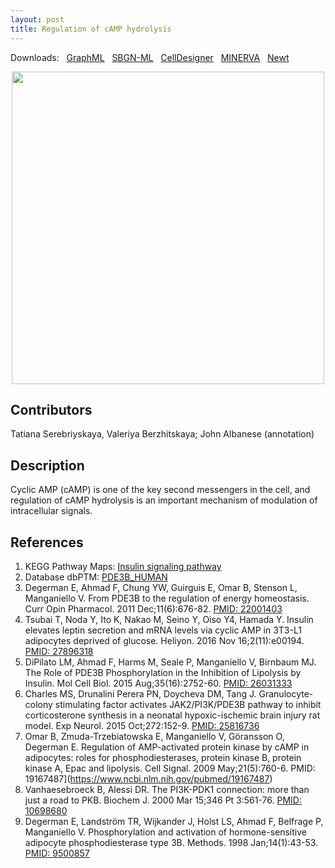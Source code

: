 ```yaml
---
layout: post
title: Regulation of cAMP hydrolysis
---
```


Downloads: &nbsp; 
[GraphML](../downloads/F012-cAMP.graphml) &nbsp;
[SBGN-ML](../downloads/F012-cAMP-SBGNv02.sbgn) &nbsp;
[CellDesigner](../downloads/model_F012.xml) &nbsp;
[MINERVA](https://mreg.elixir-luxembourg.org/minerva/index.xhtml?id=F012) &nbsp;
[Newt](http://web.newteditor.org/?URL=https://metabolismregulation.github.io/downloads/F012-cAMP.sbgn) &nbsp;
<p align="middle"><a href="/camp/"><img id="image" src="/downloads/F012-cAMP.png" width="500"/></a></p>

## Contributors

Tatiana Serebriyskaya, Valeriya Berzhitskaya; John Albanese (annotation)

## Description

Cyclic AMP (cAMP) is one of the key second messengers in the cell, and regulation of cAMP hydrolysis is an important mechanism of modulation of intracellular signals.

## References

1. KEGG Pathway Maps: [Insulin signaling pathway](http://www.genome.jp/kegg-bin/show_pathway?map=hsa04910&show_description=show)
1. Database dbPTM: [PDE3B_HUMAN](http://dbptm.mbc.nctu.edu.tw/search_result.php?search_type=db_id&swiss_id=PDE3B_HUMAN)
1. Degerman E, Ahmad F, Chung YW, Guirguis E, Omar B, Stenson L, Manganiello V. From PDE3B to the regulation of energy homeostasis. Curr Opin Pharmacol. 2011 Dec;11(6):676-82. [PMID: 22001403](https://www.ncbi.nlm.nih.gov/pubmed/22001403)
1. Tsubai T, Noda Y, Ito K, Nakao M, Seino Y, Oiso Y4, Hamada Y. Insulin elevates leptin secretion and mRNA levels via cyclic AMP in 3T3-L1 adipocytes deprived of glucose. Heliyon. 2016 Nov 16;2(11):e00194. [PMID: 27896318](https://www.ncbi.nlm.nih.gov/pubmed/27896318)
1. DiPilato LM, Ahmad F, Harms M, Seale P, Manganiello V, Birnbaum MJ. The Role of PDE3B Phosphorylation in the Inhibition of Lipolysis by Insulin. Mol Cell Biol. 2015 Aug;35(16):2752-60. [PMID: 26031333](https://www.ncbi.nlm.nih.gov/pubmed/26031333)
1. Charles MS, Drunalini Perera PN, Doycheva DM, Tang J. Granulocyte-colony stimulating factor activates JAK2/PI3K/PDE3B pathway to inhibit corticosterone synthesis in a neonatal hypoxic-ischemic brain injury rat model. Exp Neurol. 2015 Oct;272:152-9. [PMID: 25816736](https://www.ncbi.nlm.nih.gov/pubmed/25816736)
1. Omar B, Zmuda-Trzebiatowska E, Manganiello V, Göransson O, Degerman E. Regulation of AMP-activated protein kinase by cAMP in adipocytes: roles for phosphodiesterases, protein kinase B, protein kinase A, Epac and lipolysis. Cell Signal. 2009 May;21(5):760-6. PMID: 19167487](https://www.ncbi.nlm.nih.gov/pubmed/19167487)
1. Vanhaesebroeck B, Alessi DR. The PI3K-PDK1 connection: more than just a road to PKB. Biochem J. 2000 Mar 15;346 Pt 3:561-76. [PMID: 10698680](https://www.ncbi.nlm.nih.gov/pubmed/10698680)
1. Degerman E, Landström TR, Wijkander J, Holst LS, Ahmad F, Belfrage P, Manganiello V. Phosphorylation and activation of hormone-sensitive adipocyte phosphodiesterase type 3B. Methods. 1998 Jan;14(1):43-53. [PMID: 9500857](https://www.ncbi.nlm.nih.gov/pubmed/9500857)
